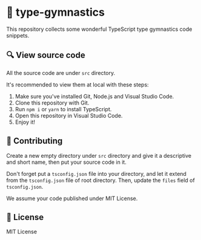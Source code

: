 # 🤸 type-gymnastics

This repository collects some wonderful TypeScript type gymnastics code snippets.

## 🔍 View source code

All the source code are under `src` directory.

It's recommended to view them at local with these steps:

1. Make sure you've installed Git, Node.js and Visual Studio Code.
2. Clone this repository with Git.
3. Run `npm i` or `yarn` to install TypeScript.
4. Open this repository in Visual Studio Code.
5. Enjoy it!

## 📝 Contributing

Create a new empty directory under `src` directory
and give it a descriptive and short name,
then put your source code in it.

Don't forget put a `tsconfig.json` file into your directory,
and let it extend from the `tsconfig.json` file of root directory.
Then, update the `files` field of `tsconfig.json`.

We assume your code published under MIT License.

## 📜 License

MIT License
